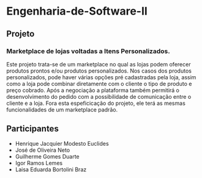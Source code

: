 # Engenharia-de-Software-II

## Projeto

### Marketplace de lojas voltadas a Itens Personalizados.

  Este projeto trata-se de um marketplace no qual as lojas podem oferecer produtos prontos e/ou produtos personalizados. Nos casos dos produtos personalizados, pode haver várias opções pré cadastradas pela loja, assim como a loja pode combinar diretamente com o cliente o tipo de produto e preço cobrado. Após a negociação a plataforma também permitirá o desenvolvimento do pedido com a possibilidade de comunicação entre o cliente e a loja. Fora esta espeficicação do projeto, ele terá as mesmas funcionalidades de um marketplace padrão.

## Participantes

* Henrique Jacquier Modesto Euclides
* José de Oliveira Neto
* Guilherme Gomes Duarte
* Igor Ramos Lemes
* Laisa Eduarda Bortolini Braz

